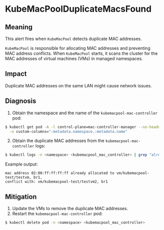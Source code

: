 # KubeMacPoolDuplicateMacsFound
<!--apinnick, Oct. 2022-->

## Meaning

This alert fires when `KubeMacPool` detects duplicate MAC addresses.

`KubeMacPool` is responsible for allocating MAC addresses and preventing MAC address conflicts. When `KubeMacPool` starts, it scans the cluster for the MAC addresses of virtual machines (VMs) in managed namespaces.

## Impact

Duplicate MAC addresses on the same LAN might cause network issues.

## Diagnosis

1. Obtain the namespace and the name of the `kubemacpool-mac-controller` pod:
```bash
$ kubectl get pod -A -l control-plane=mac-controller-manager --no-headers \
  -o custom-columns=":metadata.namespace,:metadata.name"
```
2. Obtain the duplicate MAC addresses from the `kubemacpool-mac-controller` logs:
```bash
$ kubectl logs -n <namespace> <kubemacpool_mac_controller> | grep "already allocated"
```
Example output:
```
mac address 02:00:ff:ff:ff:ff already allocated to vm/kubemacpool-test/testvm, br1, 
conflict with: vm/kubemacpool-test/testvm2, br1
```

## Mitigation

1. Update the VMs to remove the duplicate MAC addresses.
2. Restart the `kubemacpool-mac-controller` pod:
```bash
$ kubectl delete pod -n <namespace> <kubemacpool_mac_controller>
```
